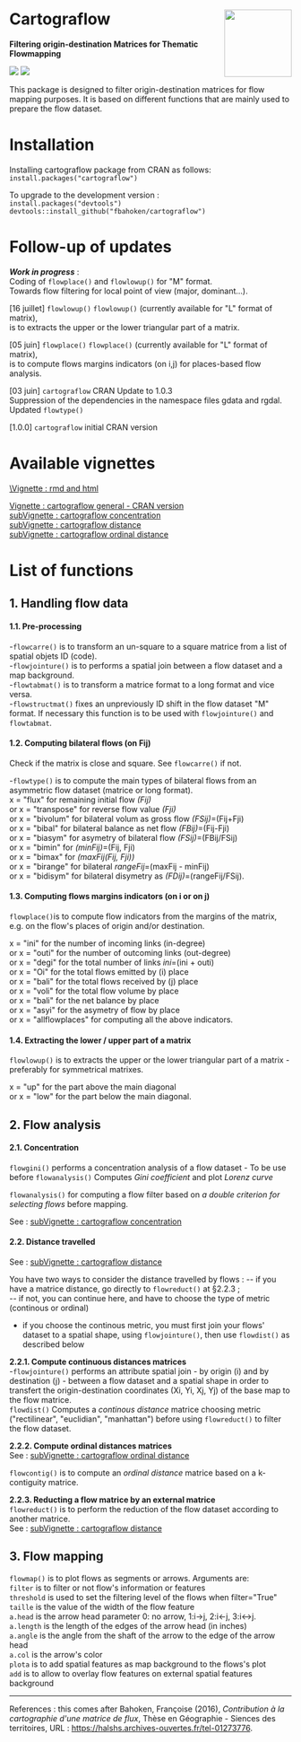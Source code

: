 # Cartograflow <img src="doc/Logo_cartograflow.png" align="right" alt="" width="120" />
**Filtering origin-destination Matrices for Thematic Flowmapping**

[![](https://www.r-pkg.org/badges/version/cartograflow)](https://cran.r-project.org/package=cartograflow)
[![](https://cranlogs.r-pkg.org/badges/cartograflow?color=brightgreen)](https://cran.r-project.org/package=cartograflow)

This package is designed to filter origin-destination matrices for flow mapping purposes. It is based on different functions that are mainly used to prepare the flow dataset.

# Installation

Installing cartograflow package from CRAN as follows:<br/>
`install.packages("cartograflow")`

To upgrade to the development version :<br/>
`install.packages("devtools")`<br/>
`devtools::install_github("fbahoken/cartograflow")`

# Follow-up of updates

_**Work in progress**_ : <br/>
Coding of `flowplace()` and `flowlowup()` for "M" format.<br/>
Towards flow filtering for local point of view (major, dominant...). <br/>

[16 juillet] `flowlowup()`
`flowlowup()` (currently available for "L" format of matrix),<br/> is to extracts the upper or the lower triangular part of a matrix.

[05 juin] `flowplace()`
`flowplace()` (currently available for "L" format of matrix),<br/> is to compute flows margins indicators (on i,j) for places-based flow analysis. 

[03 juin] `cartograflow` CRAN Update to 1.0.3  
Suppression of the dependencies in the namespace files gdata and rgdal.
Updated `flowtype()` 

[1.0.0] `cartograflow` initial CRAN version

# Available vignettes <br/>
[\Vignette : rmd and html](https://github.com/fbahoken/cartogRaflow/blob/master/vignettes/) <br/>

[Vignette : cartograflow general - CRAN version](https://github.com/fbahoken/cartogRaflow/blob/master/vignettes/cartograflow_general.html) <br/>
[subVignette : cartograflow concentration](https://github.com/fbahoken/cartogRaflow/blob/master/vignettes/cartograflow_concentration.html) <br/>
[subVignette : cartograflow distance](https://github.com/fbahoken/cartogRaflow/blob/master/vignettes/cartograflow_distance.html)<br/>
[subVignette : cartograflow ordinal distance](https://github.com/fbahoken/cartogRaflow/tree/master/vignettes/cartograflow_ordinal_distance.hmtl) <br/>

# List of functions

## 1. Handling flow data

#### 1.1. Pre-processing

-`flowcarre()` is to transform an un-square to a square matrice from a list of spatial objets ID (code).<br/>
-`flowjointure()` is to performs a spatial join between a flow dataset and a map background.<br/>
-`flowtabmat()` is to transform a matrice format to a long format and vice versa.<br/>
-`flowstructmat()` fixes an unpreviously ID shift in the flow dataset "M" format. If necessary this function is to be used with `flowjointure()` and `flowtabmat`.

#### 1.2. Computing bilateral flows (on Fij)

Check if the matrix is close and square. See `flowcarre()` if not.<br/>

-`flowtype()` is to compute the main types of bilateral flows from an asymmetric flow dataset (matrice or long format).<br/>
x = "flux" for remaining initial flow _(Fij)_ <br/>
or x = "transpose" for reverse flow value _(Fji)_ <br/>
or x = "bivolum" for bilateral volum as gross flow _(FSij)_=(Fij+Fji) <br/>
or x = "bibal" for bilateral balance as net flow _(FBij)_=(Fij-Fji) <br/>
or x = "biasym" for asymetry of bilateral flow _(FSij)_=(FBij/FSij) <br/>
or x = "bimin" for _(minFij)_=(Fij, Fji) <br/> 
or x = "bimax" for _(maxFij(Fij, Fji))_ <br/>
or x = "birange" for bilateral _rangeFij_=(maxFij - minFij) <br/>
or x = "bidisym" for bilateral disymetry as _(FDij)_=(rangeFij/FSij).

#### 1.3. Computing flows margins indicators (on i or on j) 
`flowplace()`is to compute flow indicators from the margins of the matrix, e.g. on the flow's places of origin and/or destination.

x = "ini" for the number of incoming links (in-degree)<br/>
or x = "outi" for the number of outcoming links (out-degree)<br/>
or x = "degi" for the total number of links _ini_=(ini + outi)<br/>
or x = "Oi" for the total flows emitted by (i) place <br/>
or x = "bali" for the total flows received by (j) place <br/>
or x = "voli" for the total flow volume by place <br/>
or x = "bali" for the net balance by place <br/>
or x = "asyi" for the asymetry of flow by place <br/>
or x = "allflowplaces" for computing all the above indicators.

#### 1.4. Extracting the lower / upper part of a matrix
`flowlowup()` is to extracts the upper or the lower triangular part of a matrix - preferably for symmetrical matrixes.

x = "up"  for the part above the main diagonal <br/>
or x = "low" for the part below the main diagonal.

## 2. Flow analysis

#### 2.1. Concentration

`flowgini()` performs a concentration analysis of a flow dataset - To be use before `flowanalysis()`
Computes _Gini coefficient_ and plot _Lorenz curve_

`flowanalysis()` for computing a flow filter based on _a double criterion for selecting flows_ before mapping.

See : [subVignette : cartograflow concentration](https://github.com/fbahoken/cartogRaflow/blob/master/vignettes/cartograflow_concentration.html) <br/>

#### 2.2. Distance travelled<br/>
See : [subVignette : cartograflow distance](https://github.com/fbahoken/cartogRaflow/blob/master/vignettes/cartograflow_distance.html)<br/>

You have two ways to consider the distance travelled by flows :
-- if you have a matrice distance, go directly to `flowreduct()` at §2.2.3 ;<br/>
-- if not, you can continue here, and have to choose the type of metric (continous or ordinal)

- if you choose the continous metric, you must first join your flows' dataset to a spatial shape, using `flowjointure()`, then use `flowdist()` as described below

**2.2.1. Compute continuous distances matrices**<br/>
-`flowjointure()` performs an attribute spatial join - by origin (i) and by destination (j) - between a flow dataset and a spatial shape in order to transfert the origin-destination coordinates (Xi, Yi, Xj, Yj) of the base map to the flow matrice.<br/>
`flowdist()` Computes a _continous distance_ matrice choosing metric ("rectilinear", "euclidian", "manhattan") before using  `flowreduct()` to filter the flow dataset.

**2.2.2. Compute ordinal distances matrices** <br/>
See : [subVignette : cartograflow ordinal distance](https://github.com/fbahoken/cartogRaflow/tree/master/vignettes/cartograflow_ordinal_distance.hmtl) <br/>

`flowcontig()` is to compute an _ordinal distance_  matrice based on a k-contiguity matrice.

**2.2.3. Reducting a flow matrice by an external matrice** <br/>
`flowreduct()` is to perform the reduction of the flow dataset according to another matrice.<br/>
See : [subVignette : cartograflow distance](https://github.com/fbahoken/cartogRaflow/blob/master/vignettes/cartograflow_distance.html)<br/>

## 3. Flow mapping <br/>
`flowmap()` is to plot flows as segments or arrows. Arguments are:<br/>
 `filter` is to filter or not flow's information or features <br/>
 `threshold` is used to set the filtering level of the flows when filter="True" <br/>
 `taille` is the value of the width of the flow feature <br/>
 `a.head` is the arrow head parameter 0: no arrow, 1:i->j, 2:i<-j, 3:i<->j. <br/>
 `a.length` is the length of the edges of the arrow head (in inches) <br/>
 `a.angle` is the angle from the shaft of the arrow to the edge of the arrow head <br/>
 `a.col` is the arrow's color <br/>
 `plota` is to add spatial features as map background to the flows's plot <br/>
 `add` is to allow to overlay flow features on external spatial features background <br/>

---
References : this comes after Bahoken, Françoise (2016), _Contribution à la cartographie d'une matrice de flux_, Thèse en Géographie - Siences des territoires, URL : https://halshs.archives-ouvertes.fr/tel-01273776. 
               
